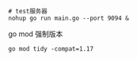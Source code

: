 
```shell
# test服务器
nohup go run main.go --port 9094 &
```

go mod 强制版本
```shell
go mod tidy -compat=1.17
```